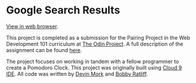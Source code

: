 # Google Search Results
[View in web browser](https://demo318.github.io/pomodoro-clock/).

This project is completed as a submission for the Pairing Project in the Web Development 101 curriculum at [The Odin Project](http://theodinproject.com). A full description of the assignment can be found [here](https://www.theodinproject.com/courses/web-development-101/lessons/pairing-project?ref=lc-pb).

The project focuses on working in tandem with a fellow programmer to create a Pomodoro Clock. This project was originally built using [Cloud 9 IDE](http://c9.io). All code was written by [Devin Mork](https://github.com/Demo318) and [Bobby Ratliff](https://github.com/rratliff).
